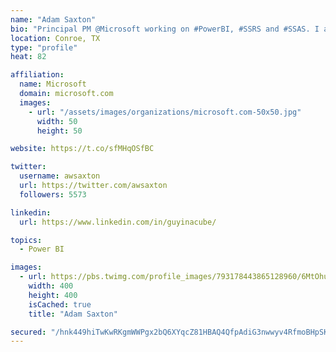 ```yaml
---
name: "Adam Saxton"
bio: "Principal PM @Microsoft working on #PowerBI, #SSRS and #SSAS. I also go by @GuyInACube"
location: Conroe, TX
type: "profile"
heat: 82

affiliation:
  name: Microsoft
  domain: microsoft.com
  images:
    - url: "/assets/images/organizations/microsoft.com-50x50.jpg"
      width: 50
      height: 50

website: https://t.co/sfMHqOSfBC

twitter:
  username: awsaxton
  url: https://twitter.com/awsaxton
  followers: 5573

linkedin:
  url: https://www.linkedin.com/in/guyinacube/

topics:
  - Power BI

images:
  - url: https://pbs.twimg.com/profile_images/793178443865128960/6MtOhub__400x400.jpg
    width: 400
    height: 400
    isCached: true
    title: "Adam Saxton"

secured: "/hnk449hiTwKwRKgmWWPgx2bQ6XYqcZ81HBAQ4QfpAdiG3nwwyv4RfmoBHpSKDUXw4gnL3nWjRO31bZFmgoeuLJVMXe2CY+BafqMqkwk6RlnvH9nN9O4Eaf+azvYpmhOeKlOFdh3OO6cj46LAN8j7/HZO97JodWGnD8bMZVdvPjHlRO0+BJcOsyI13IZy8qFh8kti2yS4jyZLN1UCJfj4E+NJGXqgBPGqQOyAWmWyAXtJ9OtUSA/IQV5WwpBws9p+ROXZf0COp4xXcSMvJpeNOv3sdbJFXaG+vh9aEloKEx7fDixWlwVn7Ib24W8IsmpnAOHDos4SchmqDjtvIurRDp4Ub8DCa6YQDdX+flJlHmsZ1APfltLJc1DevPW4TlVxu2NSziMvOjUQFCjbPLOIwDcJFCzMbtWxcfkSDq4+/Y=;PaLr8/LI8U2S8eXj9voP5Q=="
---
```



